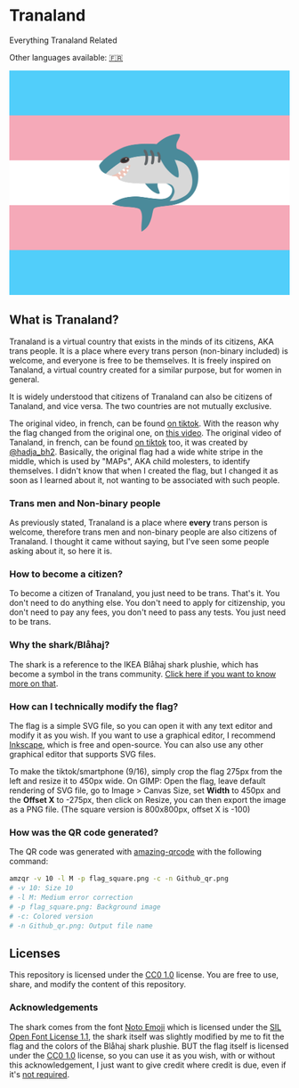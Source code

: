 # Tranaland
Everything Tranaland Related

Other languages available: [🇫🇷](README.fr.md)

![Tranaland](flag.svg)

## What is Tranaland?
Tranaland is a virtual country that exists in the minds of its citizens, AKA trans people. It is a place where every trans person (non-binary included) is welcome, and everyone is free to be themselves.
It is freely inspired on Tanaland, a virtual country created for a similar purpose, but for women in general.

It is widely understood that citizens of Tranaland can also be citizens of Tanaland, and vice versa. The two countries are not mutually exclusive.

The original video, in french, can be found [on tiktok](https://vm.tiktok.com/ZGd1S6G2q/). With the reason why the flag changed from the original one, on [this video](https://vm.tiktok.com/ZGd1ShBte/).
The original video of Tanaland, in french, can be found [on tiktok](https://www.tiktok.com/@hadja_bh2/video/7415329355255008544) too, it was created by [@hadja_bh2](https://www.tiktok.com/@hadja_bh2).
Basically, the original flag had a wide white stripe in the middle, which is used by "MAPs", AKA child molesters, to identify themselves. I didn't know that when I created the flag, but I changed it as soon as I learned about it, not wanting to be associated with such people.

### Trans men and Non-binary people
As previously stated, Tranaland is a place where **every** trans person is welcome, therefore trans men and non-binary people are also citizens of Tranaland. I thought it came without saying, but I've seen some people asking about it, so here it is.

### How to become a citizen?
To become a citizen of Tranaland, you just need to be trans. That's it. You don't need to do anything else. You don't need to apply for citizenship, you don't need to pay any fees, you don't need to pass any tests. You just need to be trans.

### Why the shark/Blåhaj?
The shark is a reference to the IKEA Blåhaj shark plushie, which has become a symbol in the trans community. [Click here if you want to know more on that](https://en.m.wikipedia.org/wiki/LGBTQ_symbols#Bl%C3%A5haj).

### How can I technically modify the flag?
The flag is a simple SVG file, so you can open it with any text editor and modify it as you wish. If you want to use a graphical editor, I recommend [Inkscape](https://inkscape.org/), which is free and open-source. You can also use any other graphical editor that supports SVG files.

To make the tiktok/smartphone (9/16), simply crop the flag 275px from the left and resize it to 450px wide. On GIMP: Open the flag, leave default rendering of SVG file, go to Image > Canvas Size, set **Width** to 450px and the **Offset X** to -275px, then click on Resize, you can then export the image as a PNG file. (The square version is 800x800px, offset X is -100)

### How was the QR code generated?
The QR code was generated with [amazing-qrcode](https://github.com/x-hw/amazing-qr) with the following command:
```bash
amzqr -v 10 -l M -p flag_square.png -c -n Github_qr.png
# -v 10: Size 10
# -l M: Medium error correction
# -p flag_square.png: Background image
# -c: Colored version
# -n Github_qr.png: Output file name
```

## Licenses
This repository is licensed under the [CC0 1.0](LICENSE) license. You are free to use, share, and modify the content of this repository.

### Acknowledgements
The shark comes from the font [Noto Emoji](https://github.com/svgmoji/svgmoji/blob/main/packages/svgmoji__noto/svg/1F988.svg) which is licensed under the [SIL Open Font License 1.1](https://scripts.sil.org/cms/scripts/page.php?site_id=nrsi&id=OFL), the shark itself was slightly modified by me to fit the flag and the colors of the Blåhaj shark plushie. BUT the flag itself is licensed under the [CC0 1.0](LICENSE) license, so you can use it as you wish, with or without this acknowledgement, I just want to give credit where credit is due, even if it's [not required](https://openfontlicense.org/how-to-use-ofl-fonts/).